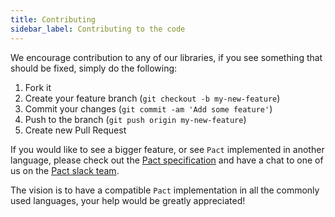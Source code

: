 ```yaml
---
title: Contributing
sidebar_label: Contributing to the code
---
```


We encourage contribution to any of our libraries, if you see something that should be fixed, simply do the following:

1. Fork it
2. Create your feature branch \(`git checkout -b my-new-feature`\)
3. Commit your changes \(`git commit -am 'Add some feature'`\)
4. Push to the branch \(`git push origin my-new-feature`\)
5. Create new Pull Request

If you would like to see a bigger feature, or see `Pact` implemented in another language, please check out the [Pact specification](https://github.com/pact-foundation/pact-specification) and have a chat to one of us on the [Pact slack team](http://slack.pact.io).

The vision is to have a compatible `Pact` implementation in all the commonly used languages, your help would be greatly appreciated!

